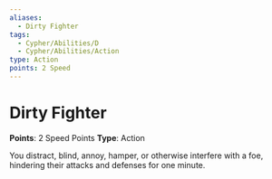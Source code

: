 ```yaml
---
aliases:
  - Dirty Fighter
tags:
  - Cypher/Abilities/D
  - Cypher/Abilities/Action
type: Action
points: 2 Speed
---
```


# Dirty Fighter

**Points**: 2 Speed Points
**Type**: Action

You distract, blind, annoy, hamper, or otherwise interfere with a foe, hindering their attacks and defenses for one minute.

